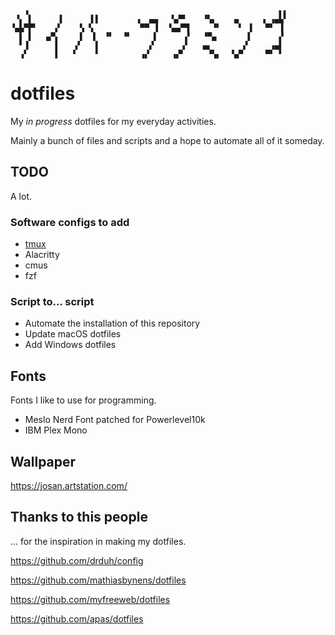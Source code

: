 ```
   ▗                                                        ▖▖
 ▝▖ ▌      ▌      ▌▌        ▗  ▄▄   ▚▞▀    ▝▚▖    ▄     ▗ ▗▄▙▘
▝▄▙▀▛▘    ▞    ▝▖▝▖          ▀▀ ▐  ▝▄▄▀▜     ▝▘    ▘ ▐   ▀▘ ▐
  ▌ ▌   ▄▀▖    ▐  ▐  ▝▘  ▝▘     ▌      ▞   ▝▀▄       ▌      ▞
  ▘▐      ▌   ▗▘   ▌           ▞      ▗▘   ▄▖       ▞     ▗▄▌
  ▗▘      ▌   ▘    ▘         ▗▞     ▗▞▘     ▝▚▖  ▝▄▀     ▀▘ ▘
```

# dotfiles

My _in progress_ dotfiles for my everyday activities.

Mainly a bunch of files and scripts and a hope to automate all of it someday.

## TODO

A lot.

### Software configs to add

* [tmux](https://leanpub.com/the-tao-of-tmux/read)
* Alacritty
* cmus
* fzf

### Script to... script

* Automate the installation of this repository
* Update macOS dotfiles
* Add Windows dotfiles

## Fonts

Fonts I like to use for programming.

* Meslo Nerd Font patched for Powerlevel10k
* IBM Plex Mono

## Wallpaper

https://josan.artstation.com/

## Thanks to this people

... for the inspiration in making my dotfiles.

https://github.com/drduh/config

https://github.com/mathiasbynens/dotfiles

https://github.com/myfreeweb/dotfiles

https://github.com/apas/dotfiles
